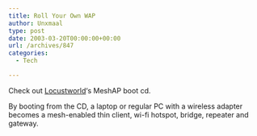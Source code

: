 ```yaml
---
title: Roll Your Own WAP
author: Unxmaal
type: post
date: 2003-03-20T00:00:00+00:00
url: /archives/847
categories:
  - Tech

---
```

Check out [Locustworld][1]&#8216;s MeshAP boot cd.

By booting from the CD, a laptop or regular PC with a wireless adapter becomes a mesh-enabled thin client, wi-fi hotspot, bridge, repeater and gateway.

 [1]: http://www.locustworld.com/